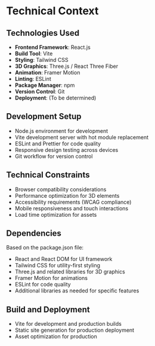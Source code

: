 # Technical Context

## Technologies Used
- **Frontend Framework**: React.js
- **Build Tool**: Vite
- **Styling**: Tailwind CSS
- **3D Graphics**: Three.js / React Three Fiber
- **Animation**: Framer Motion
- **Linting**: ESLint
- **Package Manager**: npm
- **Version Control**: Git
- **Deployment**: (To be determined)

## Development Setup
- Node.js environment for development
- Vite development server with hot module replacement
- ESLint and Prettier for code quality
- Responsive design testing across devices
- Git workflow for version control

## Technical Constraints
- Browser compatibility considerations
- Performance optimization for 3D elements
- Accessibility requirements (WCAG compliance)
- Mobile responsiveness and touch interactions
- Load time optimization for assets

## Dependencies
Based on the package.json file:
- React and React DOM for UI framework
- Tailwind CSS for utility-first styling
- Three.js and related libraries for 3D graphics
- Framer Motion for animations
- ESLint for code quality
- Additional libraries as needed for specific features

## Build and Deployment
- Vite for development and production builds
- Static site generation for production deployment
- Asset optimization for production 